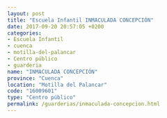 ```yaml
---
layout: post
title: "Escuela Infantil INMACULADA CONCEPCIÓN"
date: 2017-09-20 20:57:05 +0200
categories:
- Escuela Infantil
- cuenca
- motilla-del-palancar
- Centro público
- guarderia
name: "INMACULADA CONCEPCIÓN"
province: "Cuenca"
location: "Motilla del Palancar"
code: "16009601"
type: "Centro público"
permalink: /guarderias/inmaculada-concepcion.html
---
```

